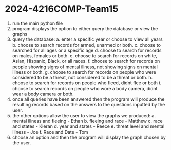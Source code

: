 # 2024-4216COMP-Team15
1. run the main python file
2. program displays the option to either query the database or view the graphs
3. query the database:
   a. enter a specific year or choose to view all years
   b. choose to search records for armed, unarmed or both.
   c. choose to searched for all ages or a specific age
   d. choose to search for records on males, females or both.
   e. choose to search for records on white, Asian, Hispanic, Black, or all races.
   f. choose to search for records on people showing signs of mental illness, not showing signs on mental illness or both.
   g. choose to search for records on people who were considered to be a threat, not considered to be a threat or both.
   h. choose to search for records on people who fleed, didnt flee or both
   i. choose to search records on people who wore a body camera, didnt wear a body camera or both.
4. once all queries have been answered then the program will produce the resulting records based on the answers to the questions inputted by the user.
5. the other options allow the user to view the graphs we produced:
    a. mental illness and fleeing - Ethan 
   b. fleeing and race - Matthew
   c. race and states - Kieran
   d. year and states - Reece
   e. threat level and mental illness - Joe
   f. Race and Date - Tom
6. choose an option and then the program will display the graph chosen by the user. 
